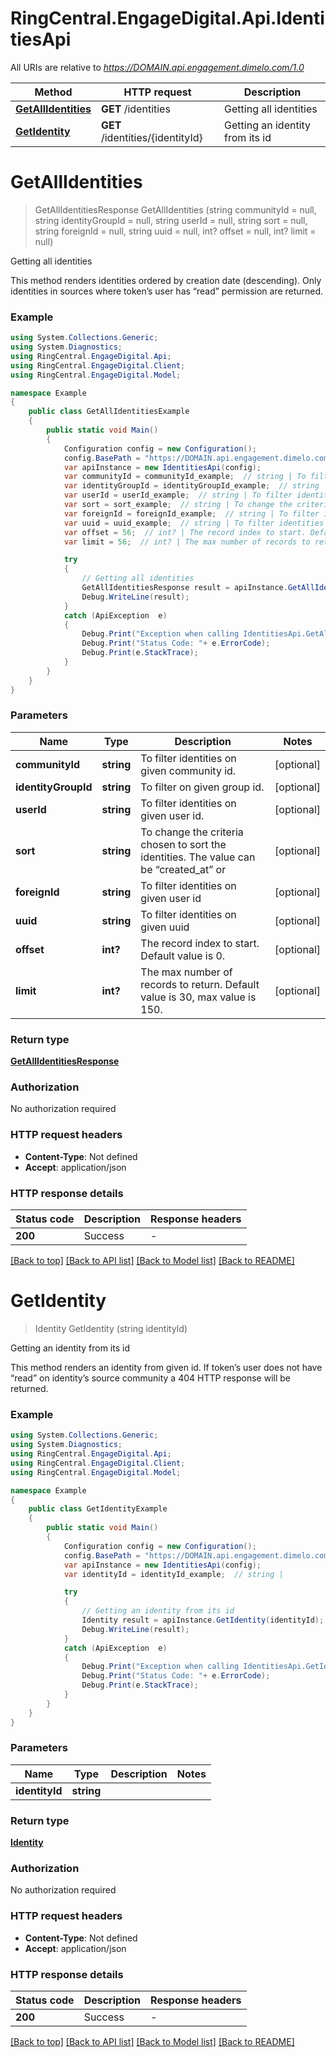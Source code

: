 # RingCentral.EngageDigital.Api.IdentitiesApi

All URIs are relative to *https://DOMAIN.api.engagement.dimelo.com/1.0*

Method | HTTP request | Description
------------- | ------------- | -------------
[**GetAllIdentities**](IdentitiesApi.md#getallidentities) | **GET** /identities | Getting all identities
[**GetIdentity**](IdentitiesApi.md#getidentity) | **GET** /identities/{identityId} | Getting an identity from its id


<a name="getallidentities"></a>
# **GetAllIdentities**
> GetAllIdentitiesResponse GetAllIdentities (string communityId = null, string identityGroupId = null, string userId = null, string sort = null, string foreignId = null, string uuid = null, int? offset = null, int? limit = null)

Getting all identities

This method renders identities ordered by creation date (descending). Only identities in sources where token’s user has “read” permission are returned.

### Example
```csharp
using System.Collections.Generic;
using System.Diagnostics;
using RingCentral.EngageDigital.Api;
using RingCentral.EngageDigital.Client;
using RingCentral.EngageDigital.Model;

namespace Example
{
    public class GetAllIdentitiesExample
    {
        public static void Main()
        {
            Configuration config = new Configuration();
            config.BasePath = "https://DOMAIN.api.engagement.dimelo.com/1.0";
            var apiInstance = new IdentitiesApi(config);
            var communityId = communityId_example;  // string | To filter identities on given community id. (optional) 
            var identityGroupId = identityGroupId_example;  // string | To filter on given group id. (optional) 
            var userId = userId_example;  // string | To filter identities on given user id. (optional) 
            var sort = sort_example;  // string | To change the criteria chosen to sort the identities. The value can be “created_at” or (optional) 
            var foreignId = foreignId_example;  // string | To filter identities on given user id (optional) 
            var uuid = uuid_example;  // string | To filter identities on given uuid (optional) 
            var offset = 56;  // int? | The record index to start. Default value is 0. (optional) 
            var limit = 56;  // int? | The max number of records to return. Default value is 30, max value is 150. (optional) 

            try
            {
                // Getting all identities
                GetAllIdentitiesResponse result = apiInstance.GetAllIdentities(communityId, identityGroupId, userId, sort, foreignId, uuid, offset, limit);
                Debug.WriteLine(result);
            }
            catch (ApiException  e)
            {
                Debug.Print("Exception when calling IdentitiesApi.GetAllIdentities: " + e.Message );
                Debug.Print("Status Code: "+ e.ErrorCode);
                Debug.Print(e.StackTrace);
            }
        }
    }
}
```

### Parameters

Name | Type | Description  | Notes
------------- | ------------- | ------------- | -------------
 **communityId** | **string**| To filter identities on given community id. | [optional] 
 **identityGroupId** | **string**| To filter on given group id. | [optional] 
 **userId** | **string**| To filter identities on given user id. | [optional] 
 **sort** | **string**| To change the criteria chosen to sort the identities. The value can be “created_at” or | [optional] 
 **foreignId** | **string**| To filter identities on given user id | [optional] 
 **uuid** | **string**| To filter identities on given uuid | [optional] 
 **offset** | **int?**| The record index to start. Default value is 0. | [optional] 
 **limit** | **int?**| The max number of records to return. Default value is 30, max value is 150. | [optional] 

### Return type

[**GetAllIdentitiesResponse**](GetAllIdentitiesResponse.md)

### Authorization

No authorization required

### HTTP request headers

 - **Content-Type**: Not defined
 - **Accept**: application/json

### HTTP response details
| Status code | Description | Response headers |
|-------------|-------------|------------------|
| **200** | Success |  -  |

[[Back to top]](#) [[Back to API list]](../README.md#documentation-for-api-endpoints) [[Back to Model list]](../README.md#documentation-for-models) [[Back to README]](../README.md)

<a name="getidentity"></a>
# **GetIdentity**
> Identity GetIdentity (string identityId)

Getting an identity from its id

This method renders an identity from given id. If token’s user does not have “read” on identity’s source community a 404 HTTP response will be returned.

### Example
```csharp
using System.Collections.Generic;
using System.Diagnostics;
using RingCentral.EngageDigital.Api;
using RingCentral.EngageDigital.Client;
using RingCentral.EngageDigital.Model;

namespace Example
{
    public class GetIdentityExample
    {
        public static void Main()
        {
            Configuration config = new Configuration();
            config.BasePath = "https://DOMAIN.api.engagement.dimelo.com/1.0";
            var apiInstance = new IdentitiesApi(config);
            var identityId = identityId_example;  // string | 

            try
            {
                // Getting an identity from its id
                Identity result = apiInstance.GetIdentity(identityId);
                Debug.WriteLine(result);
            }
            catch (ApiException  e)
            {
                Debug.Print("Exception when calling IdentitiesApi.GetIdentity: " + e.Message );
                Debug.Print("Status Code: "+ e.ErrorCode);
                Debug.Print(e.StackTrace);
            }
        }
    }
}
```

### Parameters

Name | Type | Description  | Notes
------------- | ------------- | ------------- | -------------
 **identityId** | **string**|  | 

### Return type

[**Identity**](Identity.md)

### Authorization

No authorization required

### HTTP request headers

 - **Content-Type**: Not defined
 - **Accept**: application/json

### HTTP response details
| Status code | Description | Response headers |
|-------------|-------------|------------------|
| **200** | Success |  -  |

[[Back to top]](#) [[Back to API list]](../README.md#documentation-for-api-endpoints) [[Back to Model list]](../README.md#documentation-for-models) [[Back to README]](../README.md)

